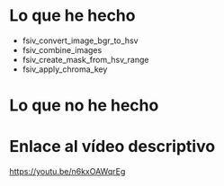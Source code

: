 # Lo que he hecho

- fsiv_convert_image_bgr_to_hsv
- fsiv_combine_images
- fsiv_create_mask_from_hsv_range
- fsiv_apply_chroma_key

# Lo que no he hecho

# Enlace al vídeo descriptivo

https://youtu.be/n6kxOAWqrEg